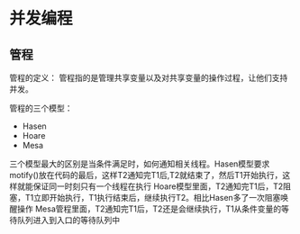 # 并发编程

## 管程

管程的定义：
管程指的是管理共享变量以及对共享变量的操作过程，让他们支持并发。

管程的三个模型：
* Hasen
* Hoare
* Mesa

三个模型最大的区别是当条件满足时，如何通知相关线程。Hasen模型要求motify()放在代码的最后，这样T2通知完T1后,T2就结束了，然后T1开始执行，这样就能保证同一时刻只有一个线程在执行
Hoare模型里面，T2通知完T1后，T2阻塞，T1立即开始执行，T1执行结束后，继续执行T2。相比Hasen多了一次阻塞唤醒操作
Mesa管程里面，T2通知完T1后，T2还是会继续执行，T1从条件变量的等待队列进入到入口的等待队列中